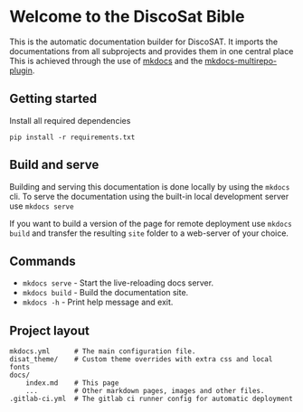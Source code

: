 # Welcome to the DiscoSat Bible
This is the automatic documentation builder for DiscoSAT.
It imports the documentations from all subprojects and provides them in one central place
This is achieved through the use of [mkdocs](https://www.mkdocs.org) and the [mkdocs-multirepo-plugin](https://github.com/jdoiro3/mkdocs-multirepo-plugin).

## Getting started
Install all required dependencies
```
pip install -r requirements.txt
```

## Build and serve
Building and serving this documentation is done locally by using the `mkdocs` cli.
To serve the documentation using the built-in local development server use `mkdocs serve`

If you want to build a version of the page for remote deployment use `mkdocs build` and transfer the resulting `site` folder to a web-server of your choice.

## Commands

* `mkdocs serve` - Start the live-reloading docs server.
* `mkdocs build` - Build the documentation site.
* `mkdocs -h` - Print help message and exit.

## Project layout
    mkdocs.yml      # The main configuration file.
    disat_theme/    # Custom theme overrides with extra css and local fonts
    docs/
        index.md    # This page
        ...         # Other markdown pages, images and other files.
    .gitlab-ci.yml  # The gitlab ci runner config for automatic deployment
